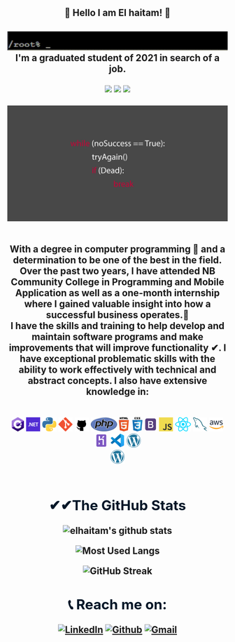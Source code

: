 <h2 align="center"> 🎉 Hello I am El haitam! 🎉<h2>
<p align="center">
<img src="assets/welcome.gif"/></br>
I'm a graduated student of 2021 in search of a job.</p>
<div align="center">
<img src="https://badges.pufler.dev/visits/elhaitamH/elhaitamH">
<img src="https://badges.pufler.dev/repos/elhaitamH">
<img src="https://badges.pufler.dev/commits/monthly/elhaitamH">
<br/><br/>
<img src="assets/main.jpg"></br>
</div></br>

 <p align="center"> With a degree in computer programming 📜 and a determination to be one of the best in the field. Over the past two years, I have attended NB Community College in Programming and Mobile Application as well as a one-month internship where I gained valuable insight into how a successful business operates.🏢</br>
I have the skills and training to help develop and maintain software programs and make improvements that will improve functionality ✔. I have exceptional problematic skills with the ability to work effectively with technical and abstract concepts. I also have extensive knowledge in: </p><br/>

<div align="center">
<a href="https://en.wikipedia.org/wiki/C_Sharp_(programming_language)" title="C#"><img src="icons/csharp.png" /></a>
<a href="https://dotnet.microsoft.com/" title=".net"><img src="icons/dotnet.png" /></a>
<a href="https://www.python.org/" title="Python"><img src="icons/python.png" /></a>
<a href="https://git-scm.com/" title="Git"><img src="icons/git.png" /></a>
<a href="https://github.com/" title="GitHub"><img src="icons/github-dark.png" /></a>
<a href="https://www.php.net/" title="php"><img src="icons/php.png" /></a>
<a href="https://developer.mozilla.org/en-US/docs/Learn/CSS" title="HTML CSS"><img src="icons/htmlcss.png" /></a>
<a href="https://getbootstrap.com/" title="Bootstrap"><img src="icons/bootstrap.png" /></a>
<a href="https://en.wikipedia.org/wiki/JavaScript" title="JavaScript"><img src="icons/javascript.png" /></a>
<a href="https://reactjs.org/" title="ReactJs"><img src="icons/react.png" /></a>
<a href="https://www.mysql.com/" title="MySql"><img src="icons/mysql.png" /></a>
<a href="https://aws.amazon.com/" title="AWS"><img src="icons/aws.png" /></a>
<a href="https://www.heroku.com/" title="Heroku"><img src="icons/heroku.png" /></a>
<a href="https://code.visualstudio.com/" title="Visual Studio Code"><img src="icons/vscode.png" /></a>
<a href="https://wordpress.org/" title="WordPress"><img src="icons/wordpress.png" /></a><br/>
<a href="https://wordpress.org/" title="WordPress"><img src="icons/wordpress.png" /></a>
<br/><br/>

<h2 style=color:#011627;font-weight:bold> ✔✔The  GitHub Stats</h2>
</div>

<div align="center">

![elhaitam's github stats](https://github-readme-stats.vercel.app/api?username=elhaitamH&show_icons=true&count_private=true&theme=nightowl&icon_color=)

![Most Used Langs](https://github-readme-stats.vercel.app/api/top-langs/?username=elhaitamH&layout=nightowl&theme=nightowl&icon_color=00ffff)

![GitHub Streak](http://github-readme-streak-stats.herokuapp.com?user=elhaitamH&theme=nightowl&currStreakNum=00ffff&currStreakLabel=00ffff&fire=orange&sideLabels=00ffff&bg_color=00ffff)



<h2 style=color:#011627;font-weight:bold> 📞 Reach me on:</h2>

<a href="https://www.linkedin.com/in/elhaitam-hammoucha-121577205/" target="_blank"><img alt="LinkedIn" src="https://img.shields.io/badge/linkedin-%230077B5.svg?&style=for-the-badge&logo=linkedin&logoColor=white" /></a>
<a href="https://github.com/elhaitamH" target="_blank"><img alt="Github" src="https://img.shields.io/badge/GitHub-%2312100E.svg?&style=for-the-badge&logo=Github&logoColor=white" /></a>
<a href="mailto: elhaitam1600@gmail.com" target="_blank"><img alt="Gmail" src="https://img.shields.io/badge/Gmail-%FF69B4.svg?&style=for-the-badge&logo=Gmail&logoColor=white&color=red" /></a></div>
